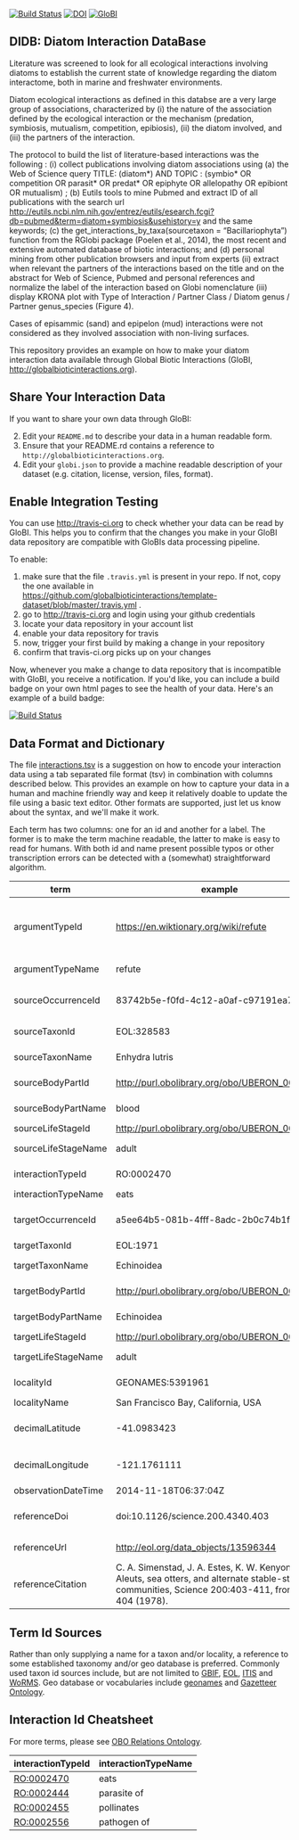[![Build Status](https://travis-ci.org/globalbioticinteractions/template-dataset.svg)](https://travis-ci.org/globalbioticinteractions/template-dataset)
[![DOI](https://zenodo.org/badge/178421754.svg)](https://zenodo.org/badge/latestdoi/178421754) [![GloBI](http://api.globalbioticinteractions.org/interaction.svg?accordingTo=globi:globalbioticinteractions/template-dataset)](http://globalbioticinteractions.org/?accordingTo=globi:globalbioticinteractions/template-dataset) 

## DIDB: Diatom Interaction DataBase
Literature was screened to look for all ecological interactions involving diatoms to establish the current state of knowledge regarding the diatom interactome, both in marine and freshwater environments. 

Diatom ecological interactions as defined in this databse are a very large group of associations, characterized by (i) the nature of the association defined by the ecological interaction or the mechanism (predation, symbiosis, mutualism, competition, epibiosis), (ii) the diatom involved, and (iii) the partners of the interaction. 

The protocol to build the list of literature-based interactions was the following :
(i) collect publications involving diatom associations using (a) the Web of Science query TITLE: (diatom*) AND TOPIC : (symbio* OR competition OR parasit* OR predat* OR epiphyte OR allelopathy OR epibiont OR mutualism) ; (b) Eutils tools to mine Pubmed and extract ID of all publications with the search url http://eutils.ncbi.nlm.nih.gov/entrez/eutils/esearch.fcgi?db=pubmed&term=diatom+symbiosis&usehistory=y and the same keywords; (c)  the get_interactions_by_taxa(sourcetaxon = “Bacillariophyta”) function from the RGlobi package (Poelen et al., 2014), the most recent and extensive automated database of biotic interactions; and (d) personal mining from other publication browsers and input from experts 
(ii) extract when relevant the partners of the interactions based on the title and on the abstract for Web of Science, Pubmed and personal references and normalize the label of the interaction based on Globi nomenclature 
(iii) display KRONA plot with Type of Interaction / Partner Class / Diatom genus / Partner genus_species (Figure 4). 

Cases of episammic (sand) and epipelon (mud) interactions were not considered as they involved association with non-living surfaces.


This repository provides an example on how to make your diatom interaction data available through Global Biotic Interactions (GloBI, http://globalbioticinteractions.org).


## Share Your Interaction Data
If you want to share your own data through GloBI:

2. Edit your ```README.md``` to describe your data in a human readable form.
3. Ensure that your README.rd contains a reference to ```http://globalbioticinteractions.org```.
4. Edit your ```globi.json``` to provide a machine readable description of your dataset (e.g. citation, license, version, files, format).

## Enable Integration Testing
You can use http://travis-ci.org to check whether your data can be read by GloBI. This helps you to confirm that the changes you make in your GloBI data repository are compatible with GloBIs data processing pipeline.

To enable:

1. make sure that the file ```.travis.yml``` is present in your repo. If not, copy the one available in https://github.com/globalbioticinteractions/template-dataset/blob/master/.travis.yml . 
2. go to http://travis-ci.org and login using your github credentials
3. locate your data repository in your account list
4. enable your data repository for travis
5. now, trigger your first build by making a change in your repository
6. confirm that travis-ci.org picks up on your changes

Now, whenever you make a change to data repository that is incompatible with GloBI, you receive a notification. If you'd like, you can include a build badge on your own html pages to see the health of your data. Here's an example of a build badge:  

[![Build Status](https://travis-ci.org/globalbioticinteractions/template-dataset.png)](https://travis-ci.org/globalbioticinteractions/template-dataset)


## Data Format and Dictionary
The file [interactions.tsv](./interactions.tsv) is a suggestion on how to encode your interaction data using a tab separated file format (tsv) in combination with columns described below. This provides an example on how to capture your data in a human and machine friendly way and keep it relatively doable to update the file using a basic text editor. Other formats are supported, just let us know about the syntax, and we'll make it work.

Each term has two columns: one for an id and another for a label. The former is to make the term machine readable, the latter to make is easy to read for humans. With both id and name present possible typos or other transcription errors can be detected with a (somewhat) straightforward algorithm.


term | example | description | 
--- | --- | ---
argumentTypeId | https://en.wiktionary.org/wiki/refute | a URI that points to a definition of how this records support, refutes or provides other kind of arguments in the context of described interaction. When unspecified, the argument is assumed to be in support of the documented interaction claim.
 argumentTypeName | refute | a human readable name that qualifies whether the record is in support or refutes of a particular interaction
sourceOccurrenceId | 83742b5e-f0fd-4c12-a0af-c97191ea7722 | globally unique id to reference the individual originating organism, specimen. Inspired by http://rs.tdwg.org/dwc/terms/#occurrenceID .
 sourceTaxonId | EOL:328583 | taxon classification id of originating organism in some taxon name authority
 sourceTaxonName | Enhydra lutris  | scientific name of taxon classification of originating organism 
 sourceBodyPartId | http://purl.obolibrary.org/obo/UBERON_0000178 | identifier of description of source body part is interacted with
 sourceBodyPartName | blood | human readable description of source body part (e.g., "blood", "fruit")
 sourceLifeStageId | http://purl.obolibrary.org/obo/UBERON_0007023 | identifier of description of source life stage
 sourceLifeStageName | adult | human readable description of source life stage (e.g., "adult", "juvenile")
 interactionTypeId | RO:0002470 | id of interaction as described by the [OBO Relations Ontology](https://github.com/oborel/obo-relations)
 interactionTypeName | eats | human readable description of interactions
 targetOccurrenceId | a5ee64b5-081b-4fff-8adc-2b0c74b1f40a | globally unique id to reference the individual target organism, specimen. Inspired by http://rs.tdwg.org/dwc/terms/#occurrenceID .
 targetTaxonId |  EOL:1971 | taxon classification id of target organism. 
 targetTaxonName | Echinoidea | scientific name of taxon classification of target organism of interaction
 targetBodyPartId | http://purl.obolibrary.org/obo/UBERON_0000178 | identifier of description of target body part is interacted with
 targetBodyPartName | Echinoidea | human readable description of target body part (e.g., "blood")
 targetLifeStageId | http://purl.obolibrary.org/obo/UBERON_0007023 | identifier of description of target life stage
 targetLifeStageName | adult | human readable description of target life stage (e.g., "adult", "juvenile")
 localityId | GEONAMES:5391961 | reference to geo classification like geonames.org, gazetteer or other.
 localityName | San Francisco Bay, California, USA | human readable description of locale
 decimalLatitude | -41.0983423 | latitude of geographic center of interaction observation location http://rs.tdwg.org/dwc/terms/index.htm#decimalLatitude
 decimalLongitude | -121.1761111 | longtide of geographic center of interaction observation location http://rs.tdwg.org/dwc/terms/index.htm#decimalLongitude
 observationDateTime | 2014-11-18T06:37:04Z | [ISO 8601](https://en.wikipedia.org/wiki/ISO_8601) formatted date time string 
 referenceDoi | doi:10.1126/science.200.4340.403 | Digital Object Id (DOI, http://doi.org) is commonly used to give papers, datasets or other digital object a permanent id
 referenceUrl | http://eol.org/data_objects/13596344 | some resolvable url that point to information related to species interaction record
 referenceCitation| C. A. Simenstad, J. A. Estes, K. W. Kenyon, Aleuts, sea otters, and alternate stable-state communities, Science 200:403-411, from p. 404 (1978). | human readable reference 

## Term Id Sources
Rather than only supplying a name for a taxon and/or locality, a reference to some established taxonomy and/or geo database is preferred. Commonly used taxon id sources include, but are not limited to [GBIF](http://gbif.org), [EOL](http://eol.org),  [ITIS](http://itis.gov) and [WoRMS](http://marinespecies.org). Geo database or vocabularies include [geonames](http://geonames.org) and [Gazetteer Ontology](http://bioportal.bioontology.org/ontologies/GAZ).
 
## Interaction Id Cheatsheet

For more terms, please see [OBO Relations Ontology](https://github.com/oborel/obo-relations).
 
interactionTypeId | interactionTypeName 
--- | ---
[RO:0002470](http://www.ontobee.org/browser/rdf.php?o=RO&iri=http://purl.obolibrary.org/obo/RO_0002470) | eats
[RO:0002444](http://www.ontobee.org/browser/rdf.php?o=RO&iri=http://purl.obolibrary.org/obo/RO_0002444) | parasite of
[RO:0002455](http://www.ontobee.org/browser/rdf.php?o=RO&iri=http://purl.obolibrary.org/obo/RO_0002455) | pollinates
[RO:0002556](http://www.ontobee.org/browser/rdf.php?o=RO&iri=http://purl.obolibrary.org/obo/RO_0002556) | pathogen of

